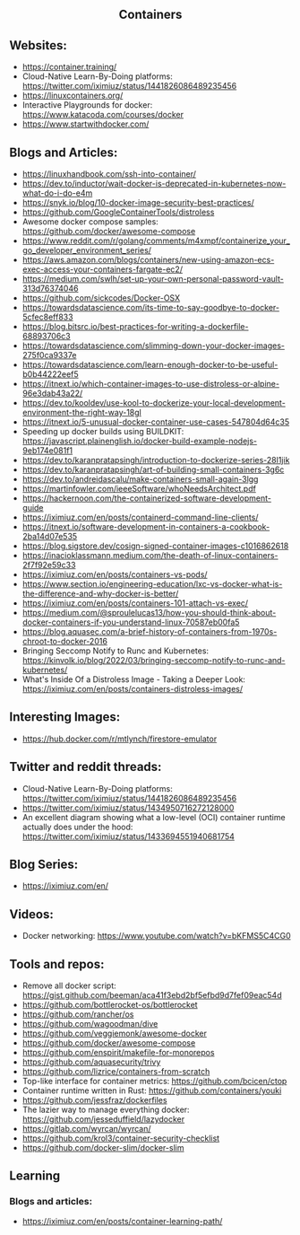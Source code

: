 <h2 align="center">Containers</h2>

## Websites:

- https://container.training/
- Cloud-Native Learn-By-Doing platforms: https://twitter.com/iximiuz/status/1441826086489235456
- https://linuxcontainers.org/
- Interactive Playgrounds for docker: https://www.katacoda.com/courses/docker
- https://www.startwithdocker.com/

## Blogs and Articles:

- https://linuxhandbook.com/ssh-into-container/
- https://dev.to/inductor/wait-docker-is-deprecated-in-kubernetes-now-what-do-i-do-e4m
- https://snyk.io/blog/10-docker-image-security-best-practices/
- https://github.com/GoogleContainerTools/distroless
- Awesome docker compose samples: https://github.com/docker/awesome-compose
- https://www.reddit.com/r/golang/comments/m4xmpf/containerize_your_go_developer_environment_series/
- https://aws.amazon.com/blogs/containers/new-using-amazon-ecs-exec-access-your-containers-fargate-ec2/
- https://medium.com/swlh/set-up-your-own-personal-password-vault-313d76374046
- https://github.com/sickcodes/Docker-OSX
- https://towardsdatascience.com/its-time-to-say-goodbye-to-docker-5cfec8eff833
- https://blog.bitsrc.io/best-practices-for-writing-a-dockerfile-68893706c3
- https://towardsdatascience.com/slimming-down-your-docker-images-275f0ca9337e
- https://towardsdatascience.com/learn-enough-docker-to-be-useful-b0b44222eef5
- https://itnext.io/which-container-images-to-use-distroless-or-alpine-96e3dab43a22/
- https://dev.to/kooldev/use-kool-to-dockerize-your-local-development-environment-the-right-way-18gl
- https://itnext.io/5-unusual-docker-container-use-cases-547804d64c35
- Speeding up docker builds using BUILDKIT: https://javascript.plainenglish.io/docker-build-example-nodejs-9eb174e081f1
- https://dev.to/karanpratapsingh/introduction-to-dockerize-series-28l1jik
- https://dev.to/karanpratapsingh/art-of-building-small-containers-3g6c
- https://dev.to/andreidascalu/make-containers-small-again-3lgg
- https://martinfowler.com/ieeeSoftware/whoNeedsArchitect.pdf
- https://hackernoon.com/the-containerized-software-development-guide
- https://iximiuz.com/en/posts/containerd-command-line-clients/
- https://itnext.io/software-development-in-containers-a-cookbook-2ba14d07e535
- https://blog.sigstore.dev/cosign-signed-container-images-c1016862618
- https://inacioklassmann.medium.com/the-death-of-linux-containers-2f7f92e59c33
- https://iximiuz.com/en/posts/containers-vs-pods/
- https://www.section.io/engineering-education/lxc-vs-docker-what-is-the-difference-and-why-docker-is-better/
- https://iximiuz.com/en/posts/containers-101-attach-vs-exec/
- https://medium.com/@sproulelucas13/how-you-should-think-about-docker-containers-if-you-understand-linux-70587eb00fa5
- https://blog.aquasec.com/a-brief-history-of-containers-from-1970s-chroot-to-docker-2016
- Bringing Seccomp Notify to Runc and Kubernetes: https://kinvolk.io/blog/2022/03/bringing-seccomp-notify-to-runc-and-kubernetes/
- What's Inside Of a Distroless Image - Taking a Deeper Look: https://iximiuz.com/en/posts/containers-distroless-images/

## Interesting Images:

- https://hub.docker.com/r/mtlynch/firestore-emulator

## Twitter and reddit threads:

- Cloud-Native Learn-By-Doing platforms: https://twitter.com/iximiuz/status/1441826086489235456
- https://twitter.com/iximiuz/status/1434950716272128000
- An excellent diagram showing what a low-level (OCI) container runtime actually does under the hood: https://twitter.com/iximiuz/status/1433694551940681754

## Blog Series:

- https://iximiuz.com/en/

## Videos:

- Docker networking: https://www.youtube.com/watch?v=bKFMS5C4CG0

## Tools and repos:

- Remove all docker script: https://gist.github.com/beeman/aca41f3ebd2bf5efbd9d7fef09eac54d
- https://github.com/bottlerocket-os/bottlerocket
- https://github.com/rancher/os
- https://github.com/wagoodman/dive
- https://github.com/veggiemonk/awesome-docker
- https://github.com/docker/awesome-compose
- https://github.com/enspirit/makefile-for-monorepos
- https://github.com/aquasecurity/trivy
- https://github.com/lizrice/containers-from-scratch
- Top-like interface for container metrics: https://github.com/bcicen/ctop
- Container runtime written in Rust: https://github.com/containers/youki
- https://github.com/jessfraz/dockerfiles
- The lazier way to manage everything docker: https://github.com/jesseduffield/lazydocker
- https://gitlab.com/wyrcan/wyrcan/
- https://github.com/krol3/container-security-checklist
- https://github.com/docker-slim/docker-slim

## Learning

### Blogs and articles:

- https://iximiuz.com/en/posts/container-learning-path/
